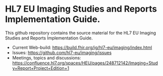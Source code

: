 # HL7 EU Imaging Studies and Reports Implementation Guide.

This github repository contains the source material for the HL7 EU Imaging Studies and Reports Implementation Guide.

* Current Web-build: https://build.fhir.org/ig/hl7-eu/imaging/index.html
* Issues: https://github.com/hl7-eu/imaging/issues
* Meetings, topics and discussions: https://confluence.hl7.org/spaces/HEU/pages/248712142/Imaging+Study+Report+Project+Edition+1


